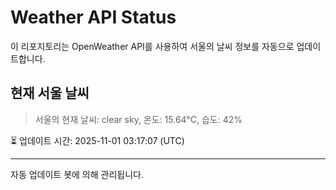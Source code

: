 
# Weather API Status

이 리포지토리는 OpenWeather API를 사용하여 서울의 날씨 정보를 자동으로 업데이트합니다.

## 현재 서울 날씨
> 서울의 현재 날씨: clear sky, 온도: 15.64°C, 습도: 42%

⏳ 업데이트 시간: 2025-11-01 03:17:07 (UTC)

---
자동 업데이트 봇에 의해 관리됩니다.
